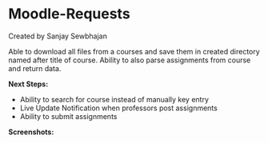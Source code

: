 # Moodle-Requests

Created by Sanjay Sewbhajan

Able to download all files from a courses and save them in created directory named after title of course. Ability to also parse assignments from course and return data. 

**Next Steps:**
+ Ability to search for course instead of manually key entry
+ Live Update Notification when professors post assignments
+ Ability to submit assignments

**Screenshots:**

